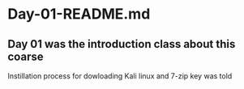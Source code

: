 # Day-01-README.md
## Day 01 was the introduction class about this coarse
Instillation process for dowloading Kali linux and 7-zip key was told
